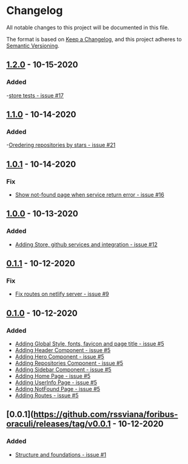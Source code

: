 # Changelog
All notable changes to this project will be documented in this file.

The format is based on [Keep a Changelog](https://keepachangelog.com/en/1.0.0/),
and this project adheres to [Semantic Versioning](https://semver.org/spec/v2.0.0.html).

## [1.2.0](https://github.com/rssviana/foribus-oraculi/releases/tag/v1.2.0) - 10-15-2020

### Added
-[store tests - issue #17](https://github.com/rssviana/foribus-oraculi/issues/17)

## [1.1.0](https://github.com/rssviana/foribus-oraculi/releases/tag/v1.1.0) - 10-14-2020

### Added
-[Oredering repositories by stars - issue #21](https://github.com/rssviana/foribus-oraculi/issues/21)

## [1.0.1](https://github.com/rssviana/foribus-oraculi/releases/tag/v1.0.1) - 10-14-2020

### Fix 
- [Show not-found page when service return error - issue #16](https://github.com/rssviana/foribus-oraculi/issues/16)

## [1.0.0](https://github.com/rssviana/foribus-oraculi/releases/tag/v1.0.0) - 10-13-2020

### Added 
- [Adding Store, github services and integration - issue #12](https://github.com/rssviana/foribus-oraculi/issues/12)

## [0.1.1](https://github.com/rssviana/foribus-oraculi/releases/tag/v0.1.0) - 10-12-2020

### Fix 
- [Fix routes on netlify server - issue #9](https://github.com/rssviana/foribus-oraculi/issues/9)

## [0.1.0](https://github.com/rssviana/foribus-oraculi/releases/tag/v0.1.0) - 10-12-2020

### Added 
- [Adding Global Style, fonts, favicon and page title - issue #5](https://github.com/rssviana/foribus-oraculi/issues/5)
- [Adding Header Component - issue #5](https://github.com/rssviana/foribus-oraculi/issues/5)
- [Adding Hero Component - issue #5](https://github.com/rssviana/foribus-oraculi/issues/5)
- [Adding Repositories Component - issue #5](https://github.com/rssviana/foribus-oraculi/issues/5)
- [Adding Sidebar Component - issue #5](https://github.com/rssviana/foribus-oraculi/issues/5)
- [Adding Home Page - issue #5](https://github.com/rssviana/foribus-oraculi/issues/5)
- [Adding UserInfo Page - issue #5](https://github.com/rssviana/foribus-oraculi/issues/5)
- [Adding NotFound Page - issue #5](https://github.com/rssviana/foribus-oraculi/issues/5)
- [Adding Routes - issue #5](https://github.com/rssviana/foribus-oraculi/issues/5)



## [0.0.1](https://github.com/rssviana/foribus-oraculi/releases/tag/v0.0.1 - 10-12-2020

### Added
- [Structure and foundations - issue #1](https://github.com/rssviana/foribus-oraculi/issues/1)

